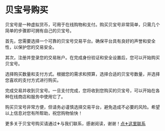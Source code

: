 # 贝宝号购买

贝宝号是一种虚拟货币，可用于在线购物和支付。购买贝宝号非常简单，只需几个简单的步骤即可拥有自己的贝宝号。

首先，您需要选择一个可靠的贝宝号交易平台。确保平台具有良好的声誉和安全性，以保护您的交易安全。

其次，注册并登录您的交易账户。在完成身份验证和安全设置后，您可以开始购买贝宝号。

选择购买数量和支付方式。根据您的需求和预算，选择合适的贝宝号数量，并选择您喜欢的支付方式进行购买。

完成交易并收到贝宝号。一旦支付完成，您将收到您购买的贝宝号，可以开始在各种在线商店和服务中使用它了。

购买贝宝号非常方便，但请务必谨慎选择交易平台，避免造成不必要的风险。希望以上信息对您有所帮助，祝您购物愉快！

更多关于贝宝号购买请通过✈与我们联系，感谢阅读，谢谢！[点✈这里联系](https://ads.k02.cc)
